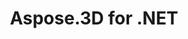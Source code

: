 ---
title: Aspose.3D for .NET
type: docs
weight: 10
url: /zh/net/
keywords: "Aspose.3D for .NET, Aspose 3D, Aspose API Reference."
description: Aspose.3D API 让工程师可以读取、转换、构建、更改和控制 3D 文档格式的内容。
is_root: true
---